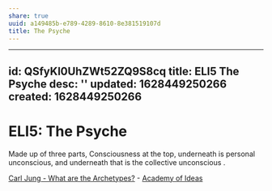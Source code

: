 ```yaml
---
share: true
uuid: a149485b-e789-4289-8610-8e381519107d
title: The Psyche
---
```

---
id: QSfyKl0UhZWt52ZQ9S8cq
title: ELI5 The Psyche
desc: ''
updated: 1628449250266
created: 1628449250266
---
# ELI5: The Psyche
Made up of three parts, Consciousness at the top, underneath is personal unconscious, and underneath that is the collective unconscious .

[Carl Jung - What are the Archetypes?](https://youtu.be/wywUQc-4Opk?t=89) - [Academy of Ideas](https://www.youtube.com/channel/UCiRiQGCHGjDLT9FQXFW0I3A)
